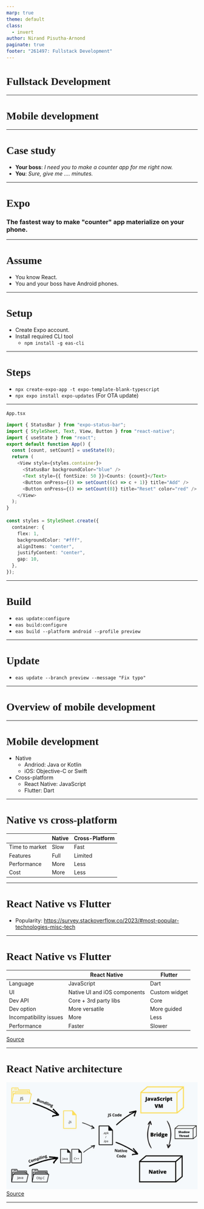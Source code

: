 ```yaml
---
marp: true
theme: default
class:
  - invert
author: Nirand Pisutha-Arnond
paginate: true
footer: "261497: Fullstack Development"
---
```


<style>
@import url('https://fonts.googleapis.com/css2?family=Prompt:ital,wght@0,100;0,300;0,400;0,700;1,100;1,300;1,400;1,700&display=swap');

    :root {
    font-family: Prompt;
    --hl-color: #D57E7E;
}
h1 {
  font-family: Prompt
}
</style>

# Fullstack Development

---

# Mobile development

---

# Case study

- **Your boss**: _I need you to make a counter app for me right now._
- **You**: _Sure, give me .... minutes._

---

# Expo

### The fastest way to make "counter" app materialize on your phone.

---

# Assume

- You know React.
- You and your boss have Android phones.

---

# Setup

- Create Expo account.
- Install required CLI tool
  - `npm install -g eas-cli`

---

# Steps

- `npx create-expo-app -t expo-template-blank-typescript`
- `npx expo install expo-updates` (For OTA update)

---

`App.tsx`

```ts
import { StatusBar } from "expo-status-bar";
import { StyleSheet, Text, View, Button } from "react-native";
import { useState } from "react";
export default function App() {
  const [count, setCount] = useState(0);
  return (
    <View style={styles.container}>
      <StatusBar backgroundColor="blue" />
      <Text style={{ fontSize: 50 }}>Counts: {count}</Text>
      <Button onPress={() => setCount((c) => c + 1)} title="Add" />
      <Button onPress={() => setCount(0)} title="Reset" color="red" />
    </View>
  );
}

const styles = StyleSheet.create({
  container: {
    flex: 1,
    backgroundColor: "#fff",
    alignItems: "center",
    justifyContent: "center",
    gap: 10,
  },
});
```

---

# Build

- `eas update:configure`
- `eas build:configure`
- `eas build --platform android --profile preview`

---

# Update

- `eas update --branch preview --message "Fix typo"`

---

# Overview of mobile development

---

# Mobile development

- Native
  - Andriod: Java or Kotlin
  - iOS: Objective-C or Swift
- Cross-platform
  - React Native: JavaScript
  - Flutter: Dart

---

# Native vs cross-platform

|                | Native | Cross-Platform |
| -------------- | ------ | -------------- |
| Time to market | Slow   | Fast           |
| Features       | Full   | Limited        |
| Performance    | More   | Less           |
| Cost           | More   | Less           |

---

# React Native vs Flutter

- Popularity: https://survey.stackoverflow.co/2023/#most-popular-technologies-misc-tech

---

# React Native vs Flutter

|                        | React Native                 | Flutter       |
| ---------------------- | ---------------------------- | ------------- |
| Language               | JavaScript                   | Dart          |
| UI                     | Native UI and iOS components | Custom widget |
| Dev API                | Core + 3rd party libs        | Core          |
| Dev option             | More versatile               | More guided   |
| Incompatibility issues | More                         | Less          |
| Performance            | Faster                       | Slower        |

[Source](https://www.sam-solutions.com/blog/flutter-vs-react-native/)

---

# React Native architecture

![width:700px](./img/react_native_ar.png)
[Source](https://medium.com/front-end-weekly/how-does-react-native-work-understanding-the-architecture-d9d714e402e0)

---
